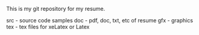 This is my git repository for my resume.

src - source code samples
doc - pdf, doc, txt, etc of resume
gfx - graphics
tex - tex files for xeLatex or Latex
